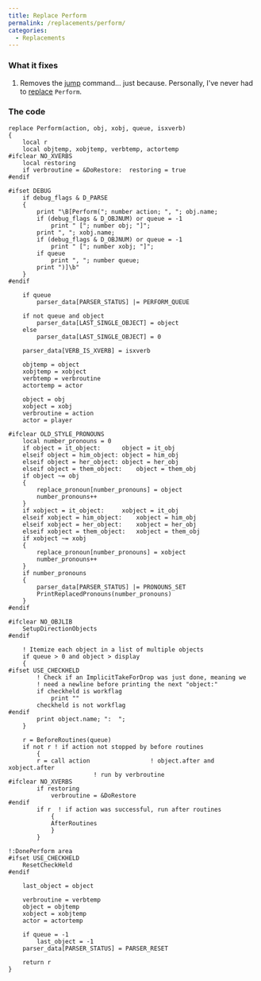 ```yaml
---
title: Replace Perform
permalink: /replacements/perform/
categories: 
  - Replacements
---
```


### What it fixes

1.  Removes the [jump](/guts/jump/) command... just because.
    Personally, I've never had to [replace](/guts/replace/)
    `Perform`.

### The code

    replace Perform(action, obj, xobj, queue, isxverb)
    {
        local r
        local objtemp, xobjtemp, verbtemp, actortemp
    #ifclear NO_XVERBS
        local restoring
        if verbroutine = &DoRestore:  restoring = true
    #endif

    #ifset DEBUG
        if debug_flags & D_PARSE
        {
            print "\B[Perform("; number action; ", "; obj.name;
            if (debug_flags & D_OBJNUM) or queue = -1
                print " ["; number obj; "]";
            print ", "; xobj.name;
            if (debug_flags & D_OBJNUM) or queue = -1
                print " ["; number xobj; "]";
            if queue
                print ", "; number queue;
            print ")]\b"
        }
    #endif

        if queue
            parser_data[PARSER_STATUS] |= PERFORM_QUEUE

        if not queue and object
            parser_data[LAST_SINGLE_OBJECT] = object
        else
            parser_data[LAST_SINGLE_OBJECT] = 0

        parser_data[VERB_IS_XVERB] = isxverb

        objtemp = object
        xobjtemp = xobject
        verbtemp = verbroutine
        actortemp = actor

        object = obj
        xobject = xobj
        verbroutine = action
        actor = player

    #ifclear OLD_STYLE_PRONOUNS
        local number_pronouns = 0
        if object = it_object:      object = it_obj
        elseif object = him_object: object = him_obj
        elseif object = her_object: object = her_obj
        elseif object = them_object:    object = them_obj
        if object ~= obj
        {
            replace_pronoun[number_pronouns] = object
            number_pronouns++
        }
        if xobject = it_object:     xobject = it_obj
        elseif xobject = him_object:    xobject = him_obj
        elseif xobject = her_object:    xobject = her_obj
        elseif xobject = them_object:   xobject = them_obj
        if xobject ~= xobj
        {
            replace_pronoun[number_pronouns] = xobject
            number_pronouns++
        }
        if number_pronouns
        {
            parser_data[PARSER_STATUS] |= PRONOUNS_SET
            PrintReplacedPronouns(number_pronouns)
        }
    #endif

    #ifclear NO_OBJLIB
        SetupDirectionObjects
    #endif

        ! Itemize each object in a list of multiple objects
        if queue > 0 and object > display
        {
    #ifset USE_CHECKHELD
            ! Check if an ImplicitTakeForDrop was just done, meaning we
            ! need a newline before printing the next "object:"
            if checkheld is workflag
                print ""
            checkheld is not workflag
    #endif
            print object.name; ":  ";
        }

        r = BeforeRoutines(queue)
        if not r ! if action not stopped by before routines
            {
            r = call action                 ! object.after and xobject.after
                            ! run by verbroutine
    #ifclear NO_XVERBS
            if restoring
                verbroutine = &DoRestore
    #endif
            if r  ! if action was successful, run after routines
                {
                AfterRoutines
                }
            }

    !:DonePerform area
    #ifset USE_CHECKHELD
        ResetCheckHeld
    #endif

        last_object = object

        verbroutine = verbtemp
        object = objtemp
        xobject = xobjtemp
        actor = actortemp

        if queue = -1
            last_object = -1
        parser_data[PARSER_STATUS] = PARSER_RESET

        return r
    }
